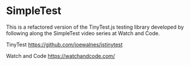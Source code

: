 SimpleTest
=======================================

This is a refactored version of the TinyTest.js testing library developed by following along the SimpleTest video series at Watch and Code.

TinyTest
https://github.com/joewalnes/jstinytest

Watch and Code
https://watchandcode.com/
